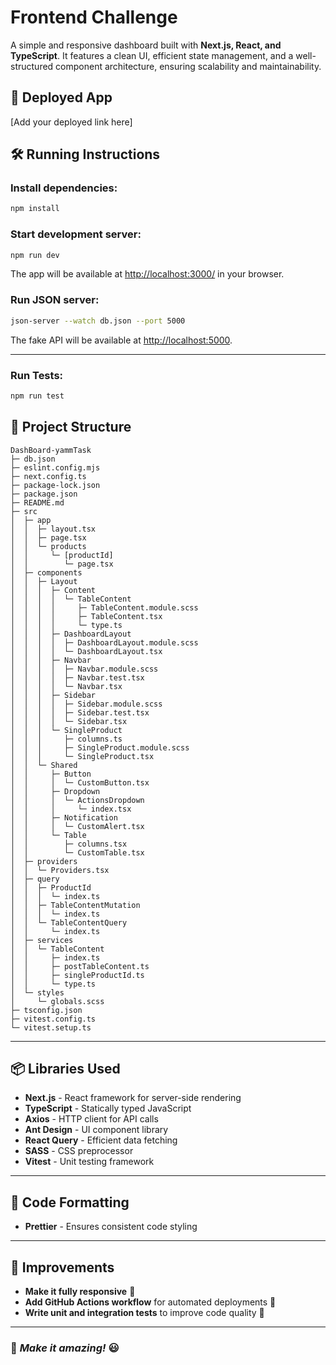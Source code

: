 # Frontend Challenge  

A simple and responsive dashboard built with **Next.js, React, and TypeScript**. It features a clean UI, efficient state management, and a well-structured component architecture, ensuring scalability and maintainability.  

## 🚀 Deployed App  
[Add your deployed link here]  

## 🛠 Running Instructions  

### Install dependencies:  
```bash
npm install
```  

### Start development server:  
```bash
npm run dev
```  
The app will be available at [http://localhost:3000/](http://localhost:3000/) in your browser.  

### Run JSON server:  
```bash
json-server --watch db.json --port 5000
```  
The fake API will be available at [http://localhost:5000](http://localhost:5000).  

---
### Run Tests: 
```bash
npm run test
```

## 📂 Project Structure  

```
DashBoard-yammTask
├─ db.json
├─ eslint.config.mjs
├─ next.config.ts
├─ package-lock.json
├─ package.json
├─ README.md
├─ src
│  ├─ app
│  │  ├─ layout.tsx
│  │  ├─ page.tsx
│  │  └─ products
│  │     └─ [productId]
│  │        └─ page.tsx
│  ├─ components
│  │  ├─ Layout
│  │  │  ├─ Content
│  │  │  │  └─ TableContent
│  │  │  │     ├─ TableContent.module.scss
│  │  │  │     ├─ TableContent.tsx
│  │  │  │     └─ type.ts
│  │  │  ├─ DashboardLayout
│  │  │  │  ├─ DashboardLayout.module.scss
│  │  │  │  └─ DashboardLayout.tsx
│  │  │  ├─ Navbar
│  │  │  │  ├─ Navbar.module.scss
│  │  │  │  ├─ Navbar.test.tsx
│  │  │  │  └─ Navbar.tsx
│  │  │  ├─ Sidebar
│  │  │  │  ├─ Sidebar.module.scss
│  │  │  │  ├─ Sidebar.test.tsx
│  │  │  │  └─ Sidebar.tsx
│  │  │  └─ SingleProduct
│  │  │     ├─ columns.ts
│  │  │     ├─ SingleProduct.module.scss
│  │  │     └─ SingleProduct.tsx
│  │  └─ Shared
│  │     ├─ Button
│  │     │  └─ CustomButton.tsx
│  │     ├─ Dropdown
│  │     │  └─ ActionsDropdown
│  │     │     └─ index.tsx
│  │     ├─ Notification
│  │     │  └─ CustomAlert.tsx
│  │     └─ Table
│  │        ├─ columns.tsx
│  │        └─ CustomTable.tsx
│  ├─ providers
│  │  └─ Providers.tsx
│  ├─ query
│  │  ├─ ProductId
│  │  │  └─ index.ts
│  │  ├─ TableContentMutation
│  │  │  └─ index.ts
│  │  └─ TableContentQuery
│  │     └─ index.ts
│  ├─ services
│  │  └─ TableContent
│  │     ├─ index.ts
│  │     ├─ postTableContent.ts
│  │     ├─ singleProductId.ts
│  │     └─ type.ts
│  └─ styles
│     └─ globals.scss
├─ tsconfig.json
├─ vitest.config.ts
└─ vitest.setup.ts
```

---

## 📦 Libraries Used  

- **Next.js** - React framework for server-side rendering  
- **TypeScript** - Statically typed JavaScript  
- **Axios** - HTTP client for API calls  
- **Ant Design** - UI component library  
- **React Query** - Efficient data fetching  
- **SASS** - CSS preprocessor  
- **Vitest** - Unit testing framework  

---

## 🎨 Code Formatting  

- **Prettier** - Ensures consistent code styling  

---

## 🚀 Improvements  

- **Make it fully responsive** 📱  
- **Add GitHub Actions workflow** for automated deployments 🚀  
- **Write unit and integration tests** to improve code quality 🧪  

---

### 🎯 *Make it amazing!* 😃

